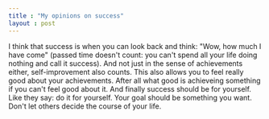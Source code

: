 ```yaml
---
title : "My opinions on success"
layout : post
---
```

I think that success is when you can look back and think: "Wow, how much I have come" (passed time doesn't 
count: you can't spend all your life doing nothing and call it success). And not just in the sense of 
achievements either, self-improvement also counts. This also allows you to feel really good about your
achievements. After all what good is achieveing something if you can't feel good about it. And finally
success should be for yourself. Like they say: do it for yourself. Your goal should be something you
want. Don't let others decide the course of your life.